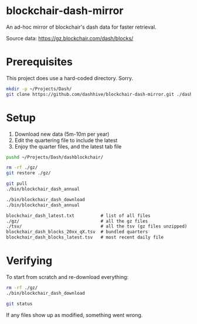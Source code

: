 # blockchair-dash-mirror

An ad-hoc mirror of blockchair's dash data for faster retrieval.

Source data: <https://gz.blockchair.com/dash/blocks/>

# Prerequisites

This project does use a hard-coded directory. Sorry.

```sh
mkdir -p ~/Projects/Dash/
git clone https://github.com/dashhive/blockchair-dash-mirror.git ./dashblockchair
```

# Setup

1. Download new data (5m-10m per year)
2. Edit the quartering file to include the latest
3. Enjoy the quarter files, and the latest tab file

```sh
pushd ~/Projects/Dash/dashblockchair/

rm -rf ./gz/
git restore ./gz/

git pull
./bin/blockchair_dash_annual

./bin/blockchair_dash_download
./bin/blockchair_dash_annual
```

```txt
blockchair_dash_latest.txt          # list of all files
./gz/                               # all the gz files
./tsv/                              # all the tsv (gz files unzipped)
blockchair_dash_blocks_20xx_qX.tsv  # bundled quarters
blockchair_dash_blocks_latest.tsv   # most recent daily file
```

# Verifying

To start from scratch and re-download everything:

```sh
rm -rf ./gz/
./bin/blockchair_dash_download

git status
```

If any files show up as modified, something went wrong.
